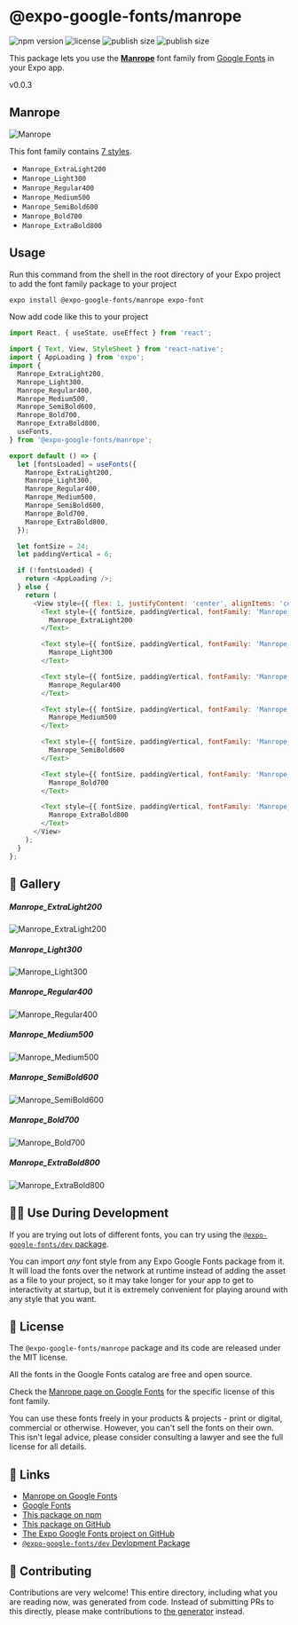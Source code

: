 # @expo-google-fonts/manrope

![npm version](https://flat.badgen.net/npm/v/@expo-google-fonts/manrope)
![license](https://flat.badgen.net/github/license/expo/google-fonts)
![publish size](https://flat.badgen.net/packagephobia/install/@expo-google-fonts/manrope)
![publish size](https://flat.badgen.net/packagephobia/publish/@expo-google-fonts/manrope)

This package lets you use the [**Manrope**](https://fonts.google.com/specimen/Manrope) font family from [Google Fonts](https://fonts.google.com/) in your Expo app.

v0.0.3

## Manrope

![Manrope](./font-family.png)

This font family contains [7 styles](#-gallery).

- `Manrope_ExtraLight200`
- `Manrope_Light300`
- `Manrope_Regular400`
- `Manrope_Medium500`
- `Manrope_SemiBold600`
- `Manrope_Bold700`
- `Manrope_ExtraBold800`

## Usage

Run this command from the shell in the root directory of your Expo project to add the font family package to your project
```sh
expo install @expo-google-fonts/manrope expo-font
```

Now add code like this to your project
```js
import React, { useState, useEffect } from 'react';

import { Text, View, StyleSheet } from 'react-native';
import { AppLoading } from 'expo';
import {
  Manrope_ExtraLight200,
  Manrope_Light300,
  Manrope_Regular400,
  Manrope_Medium500,
  Manrope_SemiBold600,
  Manrope_Bold700,
  Manrope_ExtraBold800,
  useFonts,
} from '@expo-google-fonts/manrope';

export default () => {
  let [fontsLoaded] = useFonts({
    Manrope_ExtraLight200,
    Manrope_Light300,
    Manrope_Regular400,
    Manrope_Medium500,
    Manrope_SemiBold600,
    Manrope_Bold700,
    Manrope_ExtraBold800,
  });

  let fontSize = 24;
  let paddingVertical = 6;

  if (!fontsLoaded) {
    return <AppLoading />;
  } else {
    return (
      <View style={{ flex: 1, justifyContent: 'center', alignItems: 'center' }}>
        <Text style={{ fontSize, paddingVertical, fontFamily: 'Manrope_ExtraLight200' }}>
          Manrope_ExtraLight200
        </Text>

        <Text style={{ fontSize, paddingVertical, fontFamily: 'Manrope_Light300' }}>
          Manrope_Light300
        </Text>

        <Text style={{ fontSize, paddingVertical, fontFamily: 'Manrope_Regular400' }}>
          Manrope_Regular400
        </Text>

        <Text style={{ fontSize, paddingVertical, fontFamily: 'Manrope_Medium500' }}>
          Manrope_Medium500
        </Text>

        <Text style={{ fontSize, paddingVertical, fontFamily: 'Manrope_SemiBold600' }}>
          Manrope_SemiBold600
        </Text>

        <Text style={{ fontSize, paddingVertical, fontFamily: 'Manrope_Bold700' }}>
          Manrope_Bold700
        </Text>

        <Text style={{ fontSize, paddingVertical, fontFamily: 'Manrope_ExtraBold800' }}>
          Manrope_ExtraBold800
        </Text>
      </View>
    );
  }
};

```

## 🔡 Gallery

##### Manrope_ExtraLight200
![Manrope_ExtraLight200](./0e0aac7c30d815ffee8f590cf386f62ccea077282904c5bcc089f83e1e3fa6ba.ttf.png)

##### Manrope_Light300
![Manrope_Light300](./b00c95e47bd20d7096fc9bd66552bab89fdaee62611c600e651efcc4c1808b29.ttf.png)

##### Manrope_Regular400
![Manrope_Regular400](./1f742b6ef495bb5b9f5b968a27c50281ca1f9822bb53ec99bb3757ff2f3febfd.ttf.png)

##### Manrope_Medium500
![Manrope_Medium500](./1b26cd5641c96028ba3251bc1c3017c3b7f0f66db8bffa236e6a9fba9273dbe4.ttf.png)

##### Manrope_SemiBold600
![Manrope_SemiBold600](./2926db83b22f15d5dead94c407d4b830fe032adae54af4611e4a3b1d95e5059b.ttf.png)

##### Manrope_Bold700
![Manrope_Bold700](./89fbadf5ffbbcf438d182a4931c241c4beb528b1c11c22290afc4b4b8c8f854d.ttf.png)

##### Manrope_ExtraBold800
![Manrope_ExtraBold800](./f94757bb3fe3b1f1a20cdb49284c1a311dec4ed72554c5858d186fc93db7afaf.ttf.png)


## 👩‍💻 Use During Development

If you are trying out lots of different fonts, you can try using the [`@expo-google-fonts/dev` package](https://github.com/expo/google-fonts/tree/master/font-packages/dev#readme).

You can import *any* font style from any Expo Google Fonts package from it. It will load the fonts
over the network at runtime instead of adding the asset as a file to your project, so it may take longer
for your app to get to interactivity at startup, but it is extremely convenient
for playing around with any style that you want.

## 📖 License

The `@expo-google-fonts/manrope` package and its code are released under the MIT license.

All the fonts in the Google Fonts catalog are free and open source.

Check the [Manrope page on Google Fonts](https://fonts.google.com/specimen/Manrope) for the specific license of this font family.

You can use these fonts freely in your products & projects - print or digital, commercial or otherwise. However, you can't sell the fonts on their own. This isn't legal advice, please consider consulting a lawyer and see the full license for all details.

## 🔗 Links

- [Manrope on Google Fonts](https://fonts.google.com/specimen/Manrope)
- [Google Fonts](https://fonts.google.com/)
- [This package on npm](https://www.npmjs.com/package/@expo-google-fonts/manrope)
- [This package on GitHub](https://github.com/expo/google-fonts/tree/master/font-packages/manrope)
- [The Expo Google Fonts project on GitHub](https://github.com/expo/google-fonts)
- [`@expo-google-fonts/dev` Devlopment Package](https://github.com/expo/google-fonts/tree/master/font-packages/dev)


## 🤝 Contributing

Contributions are very welcome! This entire directory, including what you are reading now, was generated from code. Instead of submitting PRs to this directly, please make contributions to [the generator](https://github.com/expo/google-fonts/tree/master/packages/generator) instead.
